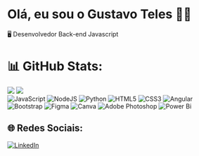 
# Olá, eu sou o Gustavo Teles 👋🏾<br>
🖥️ Desenvolvedor Back-end Javascript </br>
 


# 📊 GitHub Stats:
![](https://github-readme-stats.vercel.app/api?username=ustavoteles&theme=transparent&hide_border=false&include_all_commits=false&count_private=false)
![](https://github-readme-stats.vercel.app/api/top-langs/?username=ustavoteles&theme=transparent&hide_border=false&include_all_commits=false&count_private=false&layout=compact)
</br>
![JavaScript](https://img.shields.io/badge/javascript-%23323330.svg?style=flat&logo=javascript&logoColor=%23F7DF1E) 
![NodeJS](https://img.shields.io/badge/node.js-6DA55F?style=flat&logo=node.js&logoColor=white) 
![Python](https://img.shields.io/badge/python-3670A0?style=flat&logo=python&logoColor=ffdd54) 
![HTML5](https://img.shields.io/badge/html5-%23E34F26.svg?style=flat&logo=html5&logoColor=white) 
![CSS3](https://img.shields.io/badge/css3-%231572B6.svg?style=flat&logo=css3&logoColor=white)
![Angular](https://img.shields.io/badge/angular-%23DD0031.svg?style=flat&logo=angular&logoColor=white)
![Bootstrap](https://img.shields.io/badge/bootstrap-%238511FA.svg?style=flat&logo=bootstrap&logoColor=white)
![Figma](https://img.shields.io/badge/figma-%23F24E1E.svg?style=flat&logo=figma&logoColor=white)
![Canva](https://img.shields.io/badge/Canva-%2300C4CC.svg?style=flat&logo=Canva&logoColor=white) 
![Adobe Photoshop](https://img.shields.io/badge/adobe%20photoshop-%2331A8FF.svg?style=flat&logo=adobe%20photoshop&logoColor=white)
![Power Bi](https://img.shields.io/badge/power_bi-F2C811?style=flat&logo=powerbi&logoColor=black)

## 🌐 Redes Sociais:
[![LinkedIn](https://img.shields.io/badge/LinkedIn-%230077B5.svg?logo=linkedin&logoColor=white)](https://linkedin.com/in/ustavoteles) 



